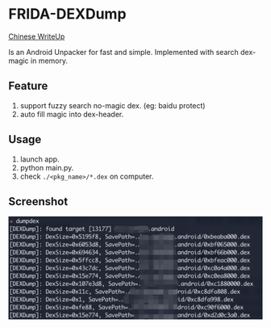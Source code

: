 # FRIDA-DEXDump

[Chinese WriteUp](https://bbs.pediy.com/thread-257829.htm)

Is an Android Unpacker for fast and simple.
Implemented with search dex-magic in memory.

## Feature
1. support fuzzy search no-magic dex. (eg: baidu protect)
2. auto fill magic into dex-header.

## Usage
1. launch app.
2. python main.py.
3. check `./<pkg_name>/*.dex` on computer.

## Screenshot

![](screenshot.png)
